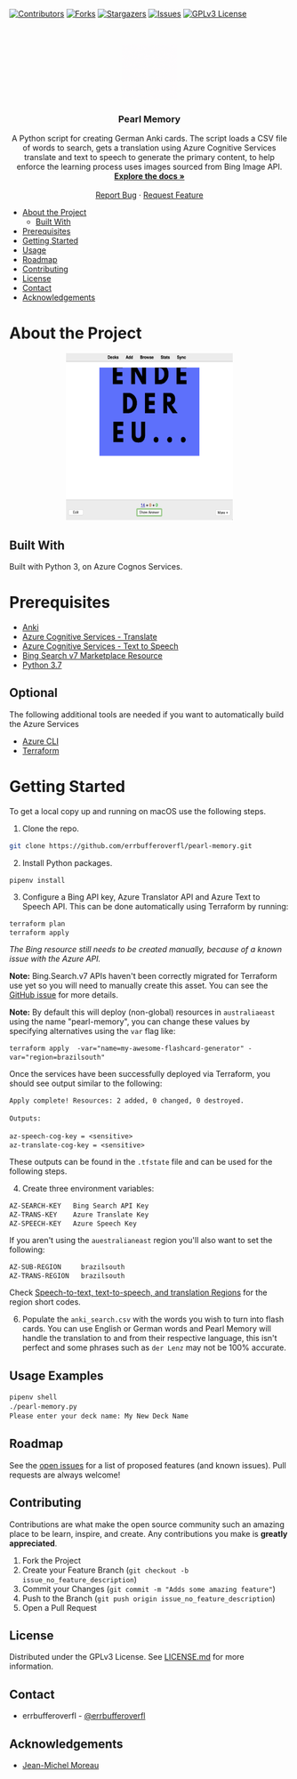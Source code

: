 <!-- PROJECT SHIELDS -->
[![Contributors][contributors-shield]][contributors-url]
[![Forks][forks-shield]][forks-url]
[![Stargazers][stars-shield]][stars-url]
[![Issues][issues-shield]][issues-url]
[![GPLv3 License][license-shield]][license-url]

<!-- PROJECT LOGO -->
<br />
<p align="center">
  <a href="https://github.com/errbufferoverfl/pearl-memory">
    <img src="images/logo.gif" alt="Pearl Memory Logo" width="100" height="100">
  </a>

  <h3 align="center">Pearl Memory</h3>

  <p align="center">
    A Python script for creating German Anki cards. The script loads a CSV file of words to search, gets a translation using Azure Cognitive Services translate and text to speech to generate the primary content, to help enforce the learning process uses images sourced from Bing Image API.
    <br />
    <a href="https://github.com/errbufferoverfl/pearl-memory/blob/main/README.md"><strong>Explore the docs »</strong></a>
    <br />
    <br />
    <a href="https://github.com/errbufferoverfl/pearl-memory/issues">Report Bug</a>
    ·
    <a href="https://github.com/errbufferoverfl/pearl-memory/issues">Request Feature</a>
  </p>
</p>

<!-- TABLE OF CONTENTS -->

* [About the Project](#about-the-project)
  * [Built With](#built-with)
* [Prerequisites](#prerequisites)
* [Getting Started](#getting-started)
* [Usage](#usage)
* [Roadmap](#roadmap)
* [Contributing](#contributing)
* [License](#license)
* [Contact](#contact)
* [Acknowledgements](#acknowledgements)

<!-- ABOUT THE PROJECT -->
# About the Project

<p align="center">
  <a href="https://github.com/errbufferoverfl/pearl-memory">
    <img src="images/pearlmemory_01.png" alt="product-screenshot" width="300" height="300">
  </a>
</p>

<!-- ABOUT THE PROJECT -->
## Built With

Built with Python 3, on Azure Cognos Services.

<!-- PREREQUISITES -->
# Prerequisites

* [Anki](https://apps.ankiweb.net/)
* [Azure Cognitive Services - Translate](https://azure.microsoft.com/en-au/services/cognitive-services/translator/)
* [Azure Cognitive Services - Text to Speech](https://azure.microsoft.com/en-au/services/cognitive-services/text-to-speech/)
* [Bing Search v7 Marketplace Resource](https://azure.microsoft.com/en-au/pricing/details/cognitive-services/search-api/)
* [Python 3.7](https://www.python.org/)

## Optional

The following additional tools are needed if you want to automatically build the Azure Services

* [Azure CLI](https://docs.microsoft.com/en-us/cli/azure/install-azure-cli)
* [Terraform](https://www.terraform.io/)


<!-- GETTING STARTED -->
# Getting Started

To get a local copy up and running on macOS use the following steps.

1. Clone the repo.
```sh
git clone https://github.com/errbufferoverfl/pearl-memory.git
```

2. Install Python packages.
```sh
pipenv install
```

3. Configure a Bing API key, Azure Translator API and Azure Text to Speech API. This can be done automatically using 
Terraform by running:
```
terraform plan
terraform apply
```
_The Bing resource still needs to be created manually, because of a known issue with the Azure API._

**Note:** Bing.Search.v7 APIs haven't been correctly migrated for Terraform use yet so you will need to manually create this asset. You can see the [GitHub issue](https://github.com/terraform-providers/terraform-provider-azurerm/issues/9102) for more details.

**Note:** By default this will deploy (non-global) resources in `australiaeast` using the name "pearl-memory", you can change these values by specifying alternatives using the `var` flag like:

```
terraform apply  -var="name=my-awesome-flashcard-generator" -var="region=brazilsouth"
```

Once the services have been successfully deployed via Terraform, you should see output similar to the following:

```
Apply complete! Resources: 2 added, 0 changed, 0 destroyed.

Outputs:

az-speech-cog-key = <sensitive>
az-translate-cog-key = <sensitive>
```

These outputs can be found in the `.tfstate` file and can be used for the following steps.

4. Create three environment variables:

```
AZ-SEARCH-KEY   Bing Search API Key
AZ-TRANS-KEY    Azure Translate Key
AZ-SPEECH-KEY   Azure Speech Key
```

If you aren't using the `auestralianeast` region you'll also want to set the following:

```
AZ-SUB-REGION     brazilsouth
AZ-TRANS-REGION   brazilsouth
```

Check [Speech-to-text, text-to-speech, and translation Regions](https://docs.microsoft.com/en-au/azure/cognitive-services/speech-service/regions#speech-sdk) for the region short codes.

6. Populate the `anki_search.csv` with the words you wish to turn into flash cards. You can use English or German words 
and Pearl Memory will handle the translation to and from their respective language, this isn't perfect and some phrases
such as `der Lenz` may not be 100% accurate.

<!-- USAGE EXAMPLES -->
## Usage Examples

```sh
pipenv shell
./pearl-memory.py
Please enter your deck name: My New Deck Name
```

<!-- ROADMAP -->
## Roadmap

See the [open issues](https://github.com/errbufferoverfl/pearl-memory/issues) for a list of proposed features (and known issues). Pull requests are always welcome!

<!-- CONTRIBUTING -->
## Contributing

Contributions are what make the open source community such an amazing place to be learn, inspire, and create. 
Any contributions you make is **greatly appreciated**.

1. Fork the Project
2. Create your Feature Branch (`git checkout -b issue_no_feature_description`)
3. Commit your Changes (`git commit -m "Adds some amazing feature"`)
4. Push to the Branch (`git push origin issue_no_feature_description`)
5. Open a Pull Request

<!-- LICENSE -->
## License

Distributed under the GPLv3 License. See [LICENSE.md](LICENSE.md) for more information.

<!-- CONTACT -->
## Contact

* errbufferoverfl - [@errbufferoverfl](https://twitter.com/errbufferoverfl)

<!-- ACKNOWLEDGEMENTS -->
## Acknowledgements

* [Jean-Michel Moreau](https://github.com/jm-moreau)

<!-- MARKDOWN LINKS & IMAGES -->
<!-- https://www.markdownguide.org/basic-syntax/#reference-style-links -->
[contributors-shield]: https://img.shields.io/github/contributors/errbufferoverfl/pearl-memory.svg?style=flat-square
[contributors-url]: https://github.com/errbufferoverfl/pearl-memory/graphs/contributors
[forks-shield]: https://img.shields.io/github/forks/errbufferoverfl/pearl-memory.svg?style=flat-square
[forks-url]: https://github.com/errbufferoverfl/pearl-memory/network/members
[stars-shield]: https://img.shields.io/github/stars/errbufferoverfl/pearl-memory.svg?style=flat-square
[stars-url]: https://github.com/errbufferoverfl/pearl-memory/stargazers
[issues-shield]: https://img.shields.io/github/issues/errbufferoverfl/pearl-memory.svg?style=flat-square
[issues-url]: https://github.com/errbufferoverfl/pearl-memory/issues
[license-shield]: https://img.shields.io/github/license/errbufferoverfl/pearl-memory.svg?style=flat-square
[license-url]: https://github.com/errbufferoverfl/pearl-memory/blob/master/LICENSE.md
[product-screenshot]: images/screenshot.png
